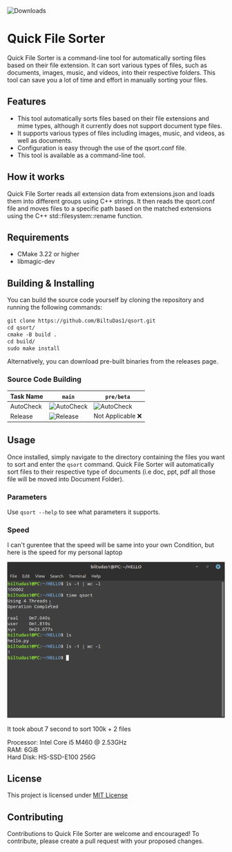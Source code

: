 ![Downloads](https://img.shields.io/github/downloads/BIltuDas1/qsort/total?style=social)
# Quick File Sorter
Quick File Sorter is a command-line tool for automatically sorting files based on their file extension. It can sort various types of files, such as documents, images, music, and videos, into their respective folders. This tool can save you a lot of time and effort in manually sorting your files.

## Features
* This tool automatically sorts files based on their file extensions and mime types, although it currently does not support document type files.
* It supports various types of files including images, music, and videos, as well as documents.
* Configuration is easy through the use of the qsort.conf file.
* This tool is available as a command-line tool.

## How it works
Quick File Sorter reads all extension data from extensions.json and loads them into different groups using C++ strings. It then reads the qsort.conf file and moves files to a specific path based on the matched extensions using the C++ std::filesystem::rename function.

## Requirements

* CMake 3.22 or higher
* libmagic-dev

## Building & Installing
You can build the source code yourself by cloning the repository and running the following commands:

```
git clone https://github.com/BiltuDas1/qsort.git
cd qsort/
cmake -B build .
cd build/
sudo make install
```
Alternatively, you can download pre-built binaries from the releases page.

### Source Code Building
|Task Name|`main`|`pre/beta`|
|---------|------|----------|
|AutoCheck|![AutoCheck](https://github.com/BiltuDas1/qsort/actions/workflows/autoscript.yml/badge.svg?branch=main)|![AutoCheck](https://github.com/BiltuDas1/qsort/actions/workflows/autoscript.yml/badge.svg?branch=pre/beta)|
|Release|![Release](https://github.com/BiltuDas1/qsort/actions/workflows/release.yml/badge.svg?branch=main)| Not Applicable :x: |

## Usage
Once installed, simply navigate to the directory containing the files you want to sort and enter the `qsort` command. Quick File Sorter will automatically sort files to their respective type of documents (i.e doc, ppt, pdf all those file will be moved into Document Folder).


### Parameters
Use `qsort --help` to see what parameters it supports.

### Speed
I can't gurentee that the speed will be same into your own Condition, but here is the speed for my personal laptop

![Sorting Speed](.github/Speed.png)

It took about 7 second to sort 100k + 2 files

Processor: Intel Core i5 M460 @ 2.53GHz  
RAM: 6GiB  
Hard Disk: HS-SSD-E100 256G

## License
This project is licensed under [MIT License](/LICENSE)

## Contributing
Contributions to Quick File Sorter are welcome and encouraged! To contribute, please create a pull request with your proposed changes.